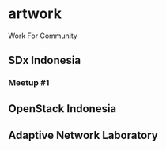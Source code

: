 # artwork
Work For Community

## SDx Indonesia 
### Meetup #1 

## OpenStack Indonesia

## Adaptive Network Laboratory
